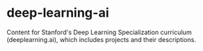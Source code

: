 # deep-learning-ai
Content for Stanford's Deep Learning Specialization curriculum (deeplearning.ai), which includes projects and their descriptions.
